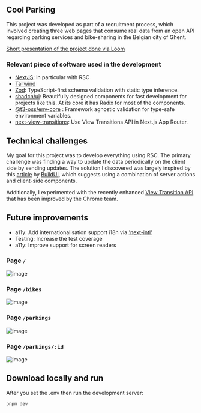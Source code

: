 
## Cool Parking
This project was developed as part of a recruitment process, which involved creating three web pages that consume real data from an open API regarding parking services and bike-sharing in the Belgian city of Ghent.

[Short presentation of the project done via Loom](https://www.loom.com/share/5d2107156ec645c5b96cbb2fdb09cf49?sid=e1deabc6-92d4-4c05-929f-278b85e54746)

### Relevant piece of software used in the development
- [NextJS](https://nextjs.org/): in particular with RSC
- [Tailwind](https://tailwindcss.com)
- [Zod](https://zod.dev/): TypeScript-first schema validation with static type inference.
- [shadcn/ui](https://ui.shadcn.com/): Beautifully designed components for fast development for projects like this. At its core it has Radix for most of the components.
- [@t3-oss/env-core](https://env.t3.gg/) : Framework agnostic validation for type-safe environment variables.
- [next-view-transitions](https://github.com/shuding/next-view-transitions): Use View Transitions API in Next.js App Router.

## Technical challenges 
My goal for this project was to develop everything using RSC. The primary challenge was finding a way to update the data periodically on the client side by sending updates.
The solution I discovered was largely inspired by this [article](https://buildui.com/recipes/refresh-react-server-component-on-focus) by [BuildUI](https://buildui.com/), which suggests using a combination of server actions and client-side components.

Additionally, I experimented with the recently enhanced [View Transition API](https://developer.chrome.com/docs/web-platform/view-transitions) that has been improved by the Chrome team.

## Future improvements 
- a11y: Add internationalisation support i18n via ['next-intl'](https://github.com/amannn/next-intl)
- Testing: Increase the test coverage
- a11y: Improve support for screen readers 


### Page  `/`
![image](https://github.com/user-attachments/assets/9d43bdfc-276e-4dff-b524-0cd3f1842a9e)

### Page  `/bikes`
![image](https://github.com/user-attachments/assets/e24893b8-5a87-44d5-9e20-2ef291c3d2a2)

### Page  `/parkings`
![image](https://github.com/user-attachments/assets/42e0cdc9-8b6d-4e29-887b-8f956ea92ce0)

### Page  `/parkings/:id`
![image](https://github.com/user-attachments/assets/aacd57c0-3c8d-45a2-8b01-6f24e7de8a7f)

## Download locally and run
After you set the .env then run the development server:

```bash
pnpm dev
```

